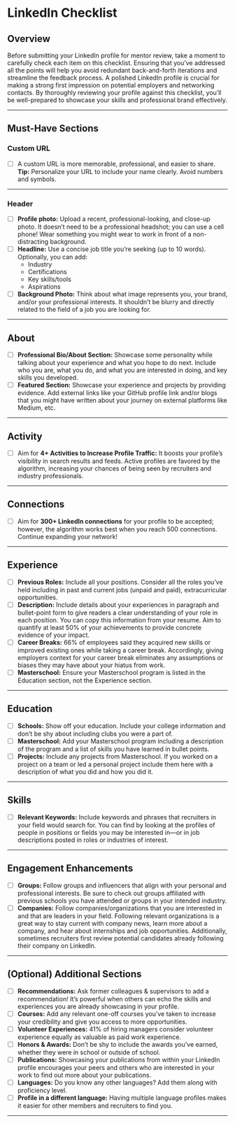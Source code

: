 # LinkedIn Checklist

## Overview
Before submitting your LinkedIn profile for mentor review, take a moment to carefully check each item on this checklist. Ensuring that you’ve addressed all the points will help you avoid redundant back-and-forth iterations and streamline the feedback process. A polished LinkedIn profile is crucial for making a strong first impression on potential employers and networking contacts. By thoroughly reviewing your profile against this checklist, you’ll be well-prepared to showcase your skills and professional brand effectively.

---

## Must-Have Sections

### Custom URL
- [ ] A custom URL is more memorable, professional, and easier to share.  
  **Tip:** Personalize your URL to include your name clearly. Avoid numbers and symbols.

---

### Header
- [ ] **Profile photo:** Upload a recent, professional-looking, and close-up photo. It doesn’t need to be a professional headshot; you can use a cell phone! Wear something you might wear to work in front of a non-distracting background.
- [ ] **Headline:** Use a concise job title you’re seeking (up to 10 words). Optionally, you can add:
  - Industry
  - Certifications
  - Key skills/tools
  - Aspirations
- [ ] **Background Photo:** Think about what image represents you, your brand, and/or your professional interests. It shouldn’t be blurry and directly related to the field of a job you are looking for.

---

## About
- [ ] **Professional Bio/About Section:** Showcase some personality while talking about your experience and what you hope to do next. Include who you are, what you do, and what you are interested in doing, and key skills you developed.
- [ ] **Featured Section:** Showcase your experience and projects by providing evidence. Add external links like your GitHub profile link and/or blogs that you might have written about your journey on external platforms like Medium, etc.

---

## Activity
- [ ] Aim for **4+ Activities to Increase Profile Traffic:** It boosts your profile’s visibility in search results and feeds. Active profiles are favored by the algorithm, increasing your chances of being seen by recruiters and industry professionals.

---

## Connections
- [ ] Aim for **300+ LinkedIn connections** for your profile to be accepted; however, the algorithm works best when you reach 500 connections. Continue expanding your network!

---

## Experience
- [ ] **Previous Roles:** Include all your positions. Consider all the roles you’ve held including in past and current jobs (unpaid and paid), extracurricular opportunities.
- [ ] **Description:** Include details about your experiences in paragraph and bullet-point form to give readers a clear understanding of your role in each position. You can copy this information from your resume. Aim to quantify at least 50% of your achievements to provide concrete evidence of your impact.
- [ ] **Career Breaks:** 66% of employees said they acquired new skills or improved existing ones while taking a career break. Accordingly, giving employers context for your career break eliminates any assumptions or biases they may have about your hiatus from work.
- [ ] **Masterschool:** Ensure your Masterschool program is listed in the Education section, not the Experience section.

---

## Education
- [ ] **Schools:** Show off your education. Include your college information and don’t be shy about including clubs you were a part of.
- [ ] **Masterschool:** Add your Masterschool program including a description of the program and a list of skills you have learned in bullet points.
- [ ] **Projects:** Include any projects from Masterschool. If you worked on a project on a team or led a personal project include them here with a description of what you did and how you did it.

---

## Skills
- [ ] **Relevant Keywords:** Include keywords and phrases that recruiters in your field would search for. You can find by looking at the profiles of people in positions or fields you may be interested in—or in job descriptions posted in roles or industries of interest.

---

## Engagement Enhancements
- [ ] **Groups:** Follow groups and influencers that align with your personal and professional interests. Be sure to check out groups affiliated with previous schools you have attended or groups in your intended industry.
- [ ] **Companies:** Follow companies/organizations that you are interested in and that are leaders in your field. Following relevant organizations is a great way to stay current with company news, learn more about a company, and hear about internships and job opportunities. Additionally, sometimes recruiters first review potential candidates already following their company on LinkedIn.

---

## (Optional) Additional Sections
- [ ] **Recommendations:** Ask former colleagues & supervisors to add a recommendation! It’s powerful when others can echo the skills and experiences you are already showcasing in your profile.
- [ ] **Courses:** Add any relevant one-off courses you’ve taken to increase your credibility and give you access to more opportunities.
- [ ] **Volunteer Experiences:** 41% of hiring managers consider volunteer experience equally as valuable as paid work experience.
- [ ] **Honors & Awards:** Don’t be shy to include the awards you’ve earned, whether they were in school or outside of school.
- [ ] **Publications:** Showcasing your publications from within your LinkedIn profile encourages your peers and others who are interested in your work to find out more about your publications.
- [ ] **Languages:** Do you know any other languages? Add them along with proficiency level.
- [ ] **Profile in a different language:** Having multiple language profiles makes it easier for other members and recruiters to find you.

---

